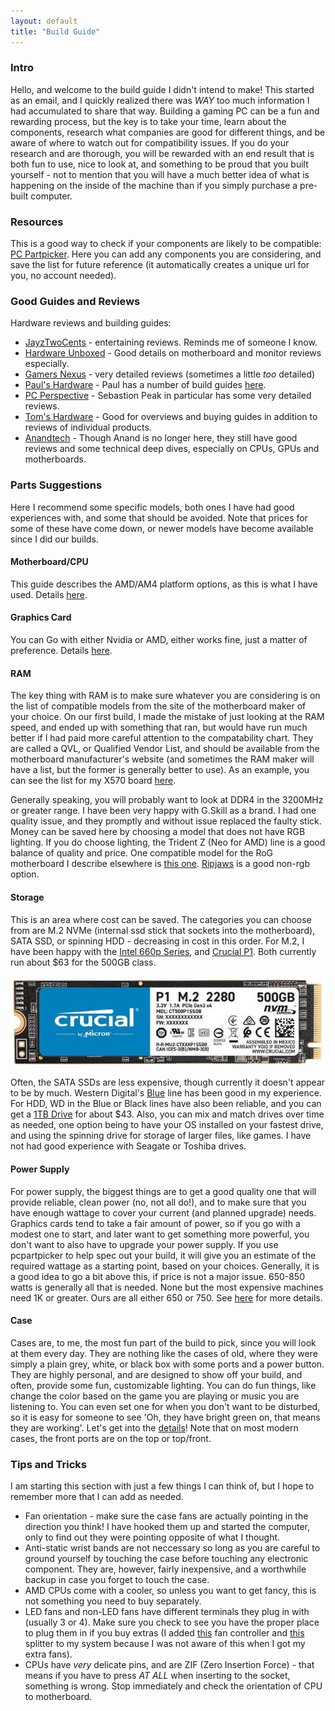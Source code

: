 ```yaml
---
layout: default
title: "Build Guide"
---
```


### Intro ###

Hello, and welcome to the build guide I didn't intend to make!  This started as
an email, and I quickly realized there was _WAY_ too much information I had
accumulated to share that way.  Building a gaming PC can be a fun and rewarding
process, but the key is to take your time, learn about the components, research
what companies are good for different things, and be aware of where to watch
out for compatibility issues. If you do your research and are thorough, you will
be rewarded with an end result that is both fun to use, nice to look at, and
something to be proud that you built yourself - not to mention that you will
have a much better idea of what is happening on the inside of the machine than
if you simply purchase a pre-built computer.

### Resources ###

This is a good way to check if your components are likely to be compatible:
[PC Partpicker](https://pcpartpicker.com/list/). 
Here you can add any components you are considering, and save the list for 
future reference (it automatically creates a unique url for you, no account
needed).

### Good Guides and Reviews ###

Hardware reviews and building guides:

* [JayzTwoCents](https://www.youtube.com/c/Jayztwocents) - entertaining
   reviews. Reminds me of someone I know.
* [Hardware Unboxed](https://www.youtube.com/c/Hardwareunboxednow) - Good
   details on motherboard and monitor reviews especially.
* [Gamers Nexus](https://www.youtube.com/c/GamersNexus) - very detailed
   reviews (sometimes a little _too_ detailed)
* [Paul's Hardware](https://www.youtube.com/c/paulshardware) - Paul has
   a number of build guides
   [here](https://www.youtube.com/playlist?list=PLRnHcRQUxuoeQM4-llcMNXTakKZcAAyB6).
* [PC Perspective](https://pcper.com) - Sebastion Peak in particular has some
  very detailed reviews.
* [Tom's Hardware](https://www.tomshardware.com/) - Good for overviews and
  buying guides in addition to reviews of individual products.
* [Anandtech](https://www.anandtech.com/) - Though Anand is no longer here, they
  still have good reviews and some technical deep dives, especially on CPUs,
  GPUs and motherboards.


### Parts Suggestions ###

Here I recommend some specific models, both ones I have had good experiences
with, and some that should be avoided. Note that prices for some of these have
come down, or newer models have become available since I did our builds.

#### Motherboard/CPU ####

This guide describes the AMD/AM4 platform options, as this is what I have used.
Details [here](/motherboards).


#### Graphics Card ####

You can Go with either Nvidia or AMD, either works fine, just a matter of
preference. Details [here](/graphics).

#### RAM ####

The key thing with RAM is to make sure whatever you are considering is on the
list of compatible models from the site of the motherboard maker of your choice.
On our first build, I made the mistake of just looking at the RAM speed, and
ended up with something that ran, but would have run much better if I had paid
more careful attention to the compatability chart. They are called a QVL, or
Qualified Vendor List, and should be available from the motherboard
manufacturer's website (and sometimes the RAM maker will have a list, but the
former is generally better to use).  As an example, you can see the list for my
X570 board
[here](https://www.asus.com/motherboards-components/motherboards/tuf-gaming/tuf-gaming-x570-plus-wi-fi/HelpDesk_QVL/).

Generally speaking, you will probably want to look at DDR4 in the 3200MHz or
greater range. I have been very happy with G.Skill as a brand. I had one quality
issue, and they promptly and without issue replaced the faulty stick. Money can
be saved here by choosing a model that does not have RGB lighting. If you do
choose lighting, the Trident Z (Neo for AMD) line is a good balance of quality
and price. One compatible model for the RoG motherboard I describe elsewhere is
[this
one](https://www.newegg.com/g-skill-16gb-288-pin-ddr4-sdram/p/N82E16820232859).
[Ripjaws](https://www.newegg.com/g-skill-16gb-288-pin-ddr4-sdram/p/N82E16820232090)
is a good non-rgb option.  

#### Storage ####

This is an area where cost can be saved.  The categories you can choose from are
M.2 NVMe (internal ssd stick that sockets into the motherboard), SATA SSD, or
spinning HDD - decreasing in cost in this order. For M.2, I have been happy with
the [Intel 660p
Series](https://www.newegg.com/intel-660p-series-512gb/p/0D9-002V-003Y7), and
[Crucial P1](https://www.newegg.com/crucial-p1-500gb/p/N82E16820156200).  Both
currently run about $63 for the 500GB class. 

![crucial_p1](/assets/images/crucial_p1.jpg)

Often, the SATA SSDs are less expensive, though currently it doesn't appear to
be by much.  Western Digital's
[Blue](https://www.amazon.com/Blue-NAND-250GB-SSD-WDS250G2B0A/dp/B073SBZ8YH?th=1)
line has been good in my experience. For HDD, WD in the Blue or Black lines have
also been reliable, and you can get a [1TB
Drive](https://www.newegg.com/blue-wd10ezex-1tb/p/N82E16822236339) for about
$43.  Also, you can mix and match drives over time as needed, one option being
to have your OS installed on your fastest drive, and using the spinning drive
for storage of larger files, like games. I have not had good experience with
Seagate or Toshiba drives.

#### Power Supply ####

For power supply, the biggest things are to get a good quality one that will
provide reliable, clean power (no, not all do!), and to make sure that you have
enough wattage to cover your current (and planned upgrade) needs.  Graphics
cards tend to take a fair amount of power, so if you go with a modest one to
start, and later want to get something more powerful, you don't want to also
have to upgrade your power supply. If you use pcpartpicker to help spec out your
build, it will give you an estimate of the required wattage as a starting point,
based on your choices.  Generally, it is a good idea to go a bit above this, if
price is not a major issue.  650-850 watts is generally all that is needed.
None but the most expensive machines need 1K or greater.  Ours are all either
650 or 750. See [here](/psu) for more details.


#### Case ####

Cases are, to me, the most fun part of the build to pick, since you will look at
them every day.  They are nothing like the cases of old, where they were simply
a plain grey, white, or black box with some ports and a power button.  They are
highly personal, and are designed to show off your build, and often, provide
some fun, customizable lighting.  You can do fun things, like change the color
based on the game you are playing or music you are listening to. You can even
set one for when you don't want to be disturbed, so it is easy for someone to
see 'Oh, they have bright green on, that means they are working'. Let's get into
the [details](/cases)! Note that on most modern cases, the front ports are on
the top or top/front.

### Tips and Tricks ###

I am starting this section with just a few things I can think of, but I hope
to remember more that I can add as needed.

* Fan orientation - make sure the case fans are actually pointing in the
  direction you think! I have hooked them up and started the computer, only to
  find out they were pointing opposite of what I thought.
* Anti-static wrist bands are not neccessary so long as you are careful to
  ground yourself by touching the case before touching any electronic component.
  They are, however, fairly inexpensive, and a worthwhile backup in case you
  forget to touch the case.
* AMD CPUs come with a cooler, so unless you want to get fancy, this is not
  something you need to buy separately.
* LED fans and non-LED fans have different terminals they plug in with (usually
  3 or 4).  Make sure you check to see you have the proper place to plug them in
  if you buy extras (I added
  [this](https://www.amazon.com/gp/product/B07NHQRCRM) fan controller and
  [this](https://www.amazon.com/gp/product/B00M0R9BV0) splitter to my system
  because I was not aware of this when I got my extra fans).
* CPUs have _very_ delicate pins, and are ZIF (Zero Insertion Force) - that
  means if you have to press _AT ALL_ when inserting to the socket, something is
  wrong.  Stop immediately and check the orientation of CPU to motherboard.
